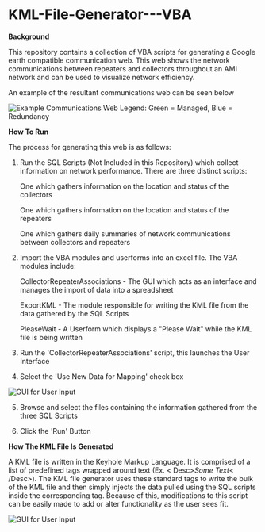# KML-File-Generator---VBA

**Background**

This repository contains a collection of VBA scripts for generating a Google earth compatible communication web. 
This web shows the network communications between repeaters and collectors throughout an AMI network and can be used to 
visualize network efficiency.

An example of the resultant communications web can be seen below

![Example Communications Web](https://cloud.githubusercontent.com/assets/11066939/9762504/ef21551c-56d1-11e5-86c0-213142a93efd.JPG)
Legend: Green = Managed, Blue = Redundancy

**How To Run**

The process for generating this web is as follows:

  1) Run the SQL Scripts (Not Included in this Repository) which collect information on network performance. There are three distinct scripts:
  
      One which gathers information on the location and status of the collectors
      
      One which gathers information on the location and status of the repeaters 
      
      One which gathers daily summaries of network communications between collectors and repeaters
      
  2) Import the VBA modules and userforms into an excel file. The VBA modules include:
  
      CollectorRepeaterAssociations - The GUI which acts as an interface and manages the import of data into a spreadsheet
      
      ExportKML - The module responsible for writing the KML file from the data gathered by the SQL Scripts
      
      PleaseWait - A Userform which displays a "Please Wait" while the KML file is being written
      
  3) Run the 'CollectorRepeaterAssociations' script, this launches the User Interface
  
  4) Select the 'Use New Data for Mapping' check box
  
  ![GUI for User Input](https://cloud.githubusercontent.com/assets/11066939/9762519/083258da-56d2-11e5-8d1c-4ca2da241f5b.JPG)
  
  5) Browse and select the files containing the information gathered from the three SQL Scripts
  
  6) Click the 'Run' Button

**How The KML File Is Generated**

A KML file is written in the Keyhole Markup Language. It is comprised of a list of predefined tags wrapped around text (Ex. < Desc>*Some Text*< /Desc>). The KML file generator uses these standard tags to write the bulk of the KML file and then simply injects the data pulled using the SQL scripts inside the corresponding tag. Because of this, modifications to this script can be easily made to add or alter functionality as the user sees fit.

![GUI for User Input](https://cloud.githubusercontent.com/assets/11066939/9762505/f2291736-56d1-11e5-9f20-c1891dfd4a39.JPG)
